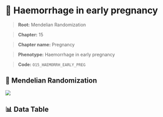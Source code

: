 # 🧪 Haemorrhage in early pregnancy

> **Root:** Mendelian Randomization

> **Chapter:** 15  

> **Chapter name:** Pregnancy

> **Phenotype:** Haemorrhage in early pregnancy  

> **Code:** `O15_HAEMORRH_EARLY_PREG`

## 🧬 Mendelian Randomization  

<img src="/MR/Figures/Forward/O15_HAEMORRH_EARLY_PREG.png"/>

## 📊 Data Table

<CsvTableMRF src="/MR_Data/Forward/O15_HAEMORRH_EARLY_PREG.csv"/>

